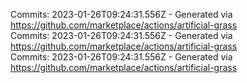Commits: 2023-01-26T09:24:31.556Z - Generated via https://github.com/marketplace/actions/artificial-grass
<br>
Commits: 2023-01-26T09:24:31.556Z - Generated via https://github.com/marketplace/actions/artificial-grass
<br>
Commits: 2023-01-26T09:24:31.556Z - Generated via https://github.com/marketplace/actions/artificial-grass
<br>
